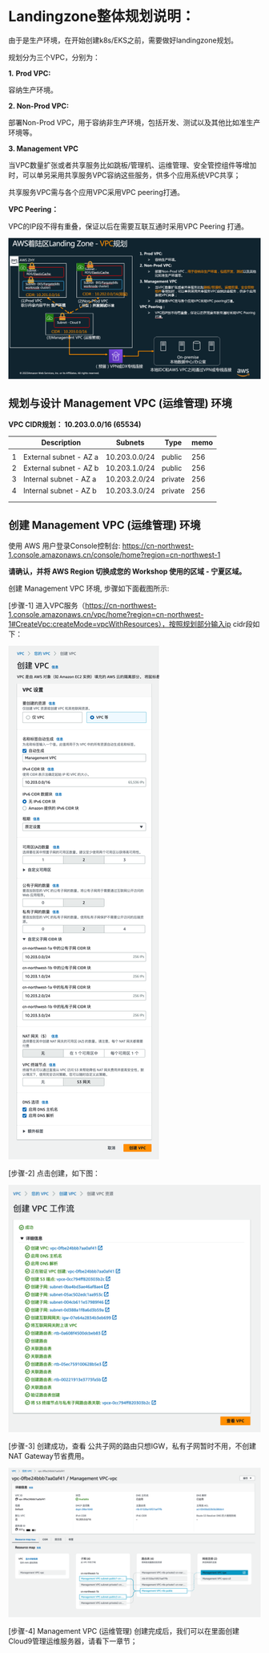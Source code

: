 # Landingzone整体规划说明：

由于是生产环境，在开始创建k8s/EKS之前，需要做好landingzone规划。



规划分为三个VPC，分别为：

**1.** **Prod VPC:**

容纳生产环境。

**2. Non-Prod VPC:**

部署Non-Prod VPC，用于容纳非生产环境，包括开发、测试以及其他比如准生产环境等。

**3. Management VPC**

当VPC数量扩张或者共享服务比如跳板/管理机、运维管理、安全管控组件等增加时，可以单另采用共享服务VPC容纳这些服务，供多个应用系统VPC共享；

共享服务VPC需与各个应用VPC采用VPC peering打通。

**VPC Peering：**

VPC的IP段不得有重叠，保证以后在需要互联互通时采用VPC Peering 打通。



![image-20230406225021053](https://raw.githubusercontent.com/liangyimingcom/storage/master/PicGo/image-20230406225021053.png)



##  规划与设计 Management VPC (运维管理) 环境

**VPC CIDR规划： 10.203.0.0/16 (65534)**

|      | **Description**         | **Subnets**   | **Type** | **memo** |
| ---- | ----------------------- | ------------- | -------- | -------- |
|      |                         |               |          |          |
| 1    | External subnet  - AZ a | 10.203.0.0/24 | public   | 256      |
| 2    | External subnet - AZ b  | 10.203.1.0/24 | public   | 256      |
| 3    | Internal subnet -  AZ a | 10.203.2.0/24 | private  | 256      |
| 4    | Internal subnet - AZ b  | 10.203.3.0/24 | private  | 256      |
|      |                         |               |          |          |
|      |                         |               |          |          |





## 创建 Management VPC (运维管理) 环境

使用 AWS 用户登录Console控制台: https://cn-northwest-1.console.amazonaws.cn/console/home?region=cn-northwest-1

**请确认，并将 AWS Region 切换成您的 Workshop 使用的区域 - 宁夏区域。**



创建 Management VPC 环境, 步骤如下面截图所示:

[步骤-1] 进入VPC服务（https://cn-northwest-1.console.amazonaws.cn/vpc/home?region=cn-northwest-1#CreateVpc:createMode=vpcWithResources），按照规划部分输入ip cidr段如下：

![image-20230406232042938](https://raw.githubusercontent.com/liangyimingcom/storage/master/PicGo/image-20230406232042938.png)



[步骤-2] 点击创建，如下图：

![image-20230406232153411](https://raw.githubusercontent.com/liangyimingcom/storage/master/PicGo/image-20230406232153411.png)



[步骤-3] 创建成功，查看 公共子网的路由只想IGW，私有子网暂时不用，不创建NAT Gateway节省费用。

![image-20230406232322142](https://raw.githubusercontent.com/liangyimingcom/storage/master/PicGo/image-20230406232322142.png)



[步骤-4] Management VPC (运维管理) 创建完成后，我们可以在里面创建Cloud9管理运维服务器，请看下一章节；



